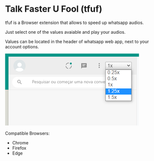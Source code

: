 # Talk Faster U Fool (tfuf)

tfuf is a Browser extension that allows to speed up whatsapp audios.

Just select one of the values avaiable and play your audios.

Values can be located in the header of whatsapp web app, next to your account options.

![where](https://github.com/felipecaon/tfuf/blob/main/images/where.png)


Compatible Browsers:
- Chrome
- Firefox
- Edge
